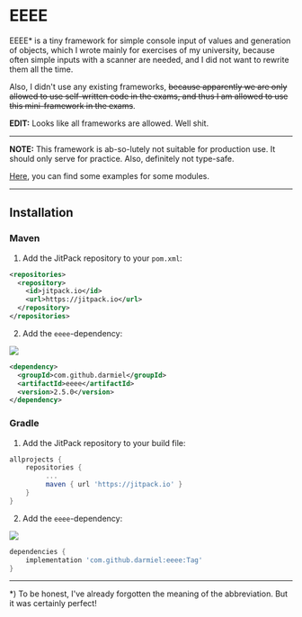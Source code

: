 # EEEE

EEEE* is a tiny framework for simple console input of values and generation of objects, which I
wrote mainly for exercises of my university, because often simple inputs with a scanner are
needed, and I did not want to rewrite them all the time.

Also, I didn't use any existing frameworks, ~~because apparently we are only allowed to use
self-written code in the exams, and thus I am allowed to use this mini-framework in the exams~~.

**EDIT:** Looks like all frameworks are allowed. Well shit.

---

**NOTE:** This framework is ab-so-lutely not suitable for production use. It should only serve for
practice. Also, definitely not type-safe.

[Here](https://github.com/darmiel/eeee/tree/main/src/main/java/example), you can find some examples for some modules.

---

## Installation

### Maven

1. Add the JitPack repository to your `pom.xml`:

```xml
<repositories>
  <repository>
    <id>jitpack.io</id>
    <url>https://jitpack.io</url>
  </repository>
</repositories>
```

2. Add the `eeee`-dependency:

[![](https://jitpack.io/v/darmiel/eeee.svg)](https://jitpack.io/#darmiel/eeee)

```xml
<dependency>
  <groupId>com.github.darmiel</groupId>
  <artifactId>eeee</artifactId>
  <version>2.5.0</version>
</dependency>
```

### Gradle

1. Add the JitPack repository to your build file:

```gradle
allprojects {
    repositories {
         ...
         maven { url 'https://jitpack.io' }
    }
}
```

2. Add the `eeee`-dependency:

[![](https://jitpack.io/v/darmiel/eeee.svg)](https://jitpack.io/#darmiel/eeee)

```gradle
dependencies {
    implementation 'com.github.darmiel:eeee:Tag'
}
```

---

*) To be honest, I've already forgotten the meaning of the abbreviation. But it was certainly
perfect!

